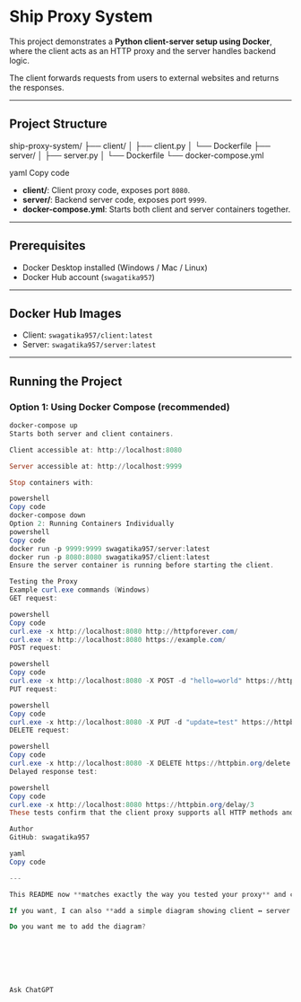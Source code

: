 # Ship Proxy System

This project demonstrates a **Python client-server setup using Docker**, where the client acts as an HTTP proxy and the server handles backend logic.  

The client forwards requests from users to external websites and returns the responses.

---

## Project Structure

ship-proxy-system/
├── client/
│ ├── client.py
│ └── Dockerfile
├── server/
│ ├── server.py
│ └── Dockerfile
└── docker-compose.yml

yaml
Copy code

- **client/**: Client proxy code, exposes port `8080`.  
- **server/**: Backend server code, exposes port `9999`.  
- **docker-compose.yml**: Starts both client and server containers together.

---

## Prerequisites

- Docker Desktop installed (Windows / Mac / Linux)  
- Docker Hub account (`swagatika957`)  

---

## Docker Hub Images

- Client: `swagatika957/client:latest`  
- Server: `swagatika957/server:latest`  

---

## Running the Project

### Option 1: Using Docker Compose (recommended)

```powershell
docker-compose up
Starts both server and client containers.

Client accessible at: http://localhost:8080

Server accessible at: http://localhost:9999

Stop containers with:

powershell
Copy code
docker-compose down
Option 2: Running Containers Individually
powershell
Copy code
docker run -p 9999:9999 swagatika957/server:latest
docker run -p 8080:8080 swagatika957/client:latest
Ensure the server container is running before starting the client.

Testing the Proxy
Example curl.exe commands (Windows)
GET request:

powershell
Copy code
curl.exe -x http://localhost:8080 http://httpforever.com/
curl.exe -x http://localhost:8080 https://example.com/
POST request:

powershell
Copy code
curl.exe -x http://localhost:8080 -X POST -d "hello=world" https://httpbin.org/post
PUT request:

powershell
Copy code
curl.exe -x http://localhost:8080 -X PUT -d "update=test" https://httpbin.org/put
DELETE request:

powershell
Copy code
curl.exe -x http://localhost:8080 -X DELETE https://httpbin.org/delete
Delayed response test:

powershell
Copy code
curl.exe -x http://localhost:8080 https://httpbin.org/delay/3
These tests confirm that the client proxy supports all HTTP methods and handles multiple requests consistently.

Author
GitHub: swagatika957

yaml
Copy code

---

This README now **matches exactly the way you tested your proxy** and clearly shows all the HTTP methods you verified.  

If you want, I can also **add a simple diagram showing client ↔ server ↔ internet flow** to make it even more submission-ready.  

Do you want me to add the diagram?







Ask ChatGPT





